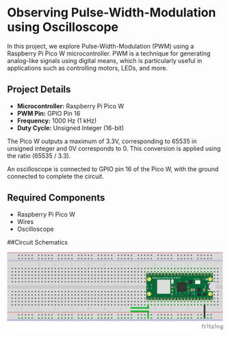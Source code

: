 # Observing Pulse-Width-Modulation using Oscilloscope

In this project, we explore Pulse-Width-Modulation (PWM) using a Raspberry Pi Pico W microcontroller. PWM is a technique for generating analog-like signals using digital means, which is particularly useful in applications such as controlling motors, LEDs, and more.

## Project Details

- **Microcontroller:** Raspberry Pi Pico W
- **PWM Pin:** GPIO Pin 16
- **Frequency:** 1000 Hz (1 kHz)
- **Duty Cycle:** Unsigned Integer (16-bit)

The Pico W outputs a maximum of 3.3V, corresponding to 65535 in unsigned integer and 0V corresponds to 0. This conversion is applied using the ratio (65535 / 3.3).

An oscilloscope is connected to GPIO pin 16 of the Pico W, with the ground connected to complete the circuit.

## Required Components
- Raspberry Pi Pico W
- Wires
- Oscilloscope

##Circuit Schematics

![Circuit diagram](07_Circuit.png)

